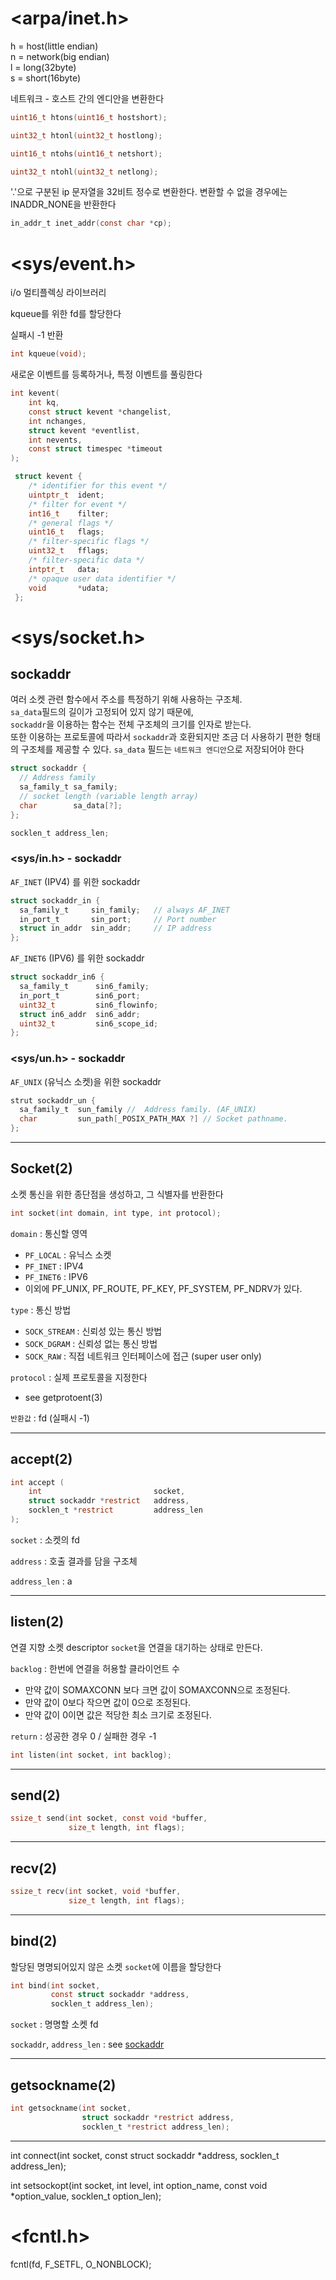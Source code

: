 #  <arpa/inet.h>

h = host(little endian)<br />
n = network(big endian)<br />
l = long(32byte)<br />
s = short(16byte)<br />

네트워크 - 호스트 간의 엔디안을 변환한다

```c
uint16_t htons(uint16_t hostshort);

uint32_t htonl(uint32_t hostlong);

uint16_t ntohs(uint16_t netshort);

uint32_t ntohl(uint32_t netlong);
```

'.'으로 구분된 ip 문자열을 32비트 정수로 변환한다.
변환할 수 없을 경우에는 INADDR_NONE을 반환한다
```c
in_addr_t inet_addr(const char *cp);
```

# <sys/event.h>

i/o 멀티플렉싱 라이브러리

kqueue를 위한 fd를 할당한다

실패시 -1 반환
```c
int kqueue(void);
```

새로운 이벤트를 등록하거나, 특정 이벤트를 풀링한다
```c
int kevent(
    int kq, 
    const struct kevent *changelist,
    int nchanges,
    struct kevent *eventlist,
    int nevents,
    const struct timespec *timeout
);
```

```c
 struct kevent {
    /* identifier for this event */
    uintptr_t  ident;
    /* filter for event */
    int16_t    filter;
    /* general flags */
    uint16_t   flags;
    /* filter-specific flags */
    uint32_t   fflags;
    /* filter-specific data */
    intptr_t   data;
    /* opaque user data identifier */
    void       *udata;
 };
```
# <sys/socket.h>

## sockaddr
여러 소켓 관련 함수에서 주소를 특정하기 위해 사용하는 구조체.<br>
`sa_data`필드의 길이가 고정되어 있지 않기 때문에,<br>
`sockaddr`을 이용하는 함수는 전체 구조체의 크기를 인자로 받는다.<br>
또한 이용하는 프로토콜에 따라서 `sockaddr`과 호환되지만 조금 더 사용하기 편한 형태의 구조체를 제공할 수 있다.
`sa_data` 필드는 `네트워크 엔디안`으로 저장되어야 한다
```c
struct sockaddr {
  // Address family
  sa_family_t sa_family;
  // socket length (variable length array)
  char        sa_data[?];
};
```

```c
socklen_t address_len;
```

### <sys/in.h> - sockaddr

`AF_INET` (IPV4) 를 위한 sockaddr
```c
struct sockaddr_in {
  sa_family_t     sin_family;   // always AF_INET 
  in_port_t       sin_port;     // Port number 
  struct in_addr  sin_addr;     // IP address 
};
```

`AF_INET6` (IPV6) 를 위한 sockaddr
```c
struct sockaddr_in6 {
  sa_family_t      sin6_family;
  in_port_t        sin6_port; 
  uint32_t         sin6_flowinfo;
  struct in6_addr  sin6_addr;
  uint32_t         sin6_scope_id;
};
```

### <sys/un.h> - sockaddr

`AF_UNIX` (유닉스 소켓)을 위한 sockaddr
```c
strut sockaddr_un {
  sa_family_t  sun_family //  Address family. (AF_UNIX) 
  char         sun_path[_POSIX_PATH_MAX ?] // Socket pathname.
};
```

---

## Socket(2)

소켓 통신을 위한 종단점을 생성하고, 그 식별자를 반환한다

```c
int socket(int domain, int type, int protocol);
```

`domain` :  통신할 영역

- `PF_LOCAL`  : 유닉스 소켓
- `PF_INET`   : IPV4
- `PF_INET6`  : IPV6
- 이외에 PF_UNIX, PF_ROUTE, PF_KEY, PF_SYSTEM, PF_NDRV가 있다.

`type` : 통신 방법

- `SOCK_STREAM` : 신뢰성 있는 통신 방법
- `SOCK_DGRAM`  : 신뢰성 없는 통신 방법
- `SOCK_RAW`    : 직접 네트워크 인터페이스에 접근 (super user only)

`protocol` : 실제 프로토콜을 지정한다

- see getprotoent(3)

`반환값` : fd (실패시 -1)

---

## accept(2)

```c
int accept (
    int                         socket,
    struct sockaddr *restrict   address,
    socklen_t *restrict         address_len
);
```

`socket`      : 소켓의 fd

`address`     : 호출 결과를 담을 구조체

`address_len` : a

---

## listen(2)

연결 지향 소켓 descriptor `socket`을 연결을 대기하는 상태로 만든다.

`backlog` : 한번에 연결을 허용할 클라이언트 수
- 만약 값이 SOMAXCONN 보다 크면 값이 SOMAXCONN으로 조정된다.
- 만약 값이 0보다 작으면 값이 0으로 조정된다.
- 만약 값이 0이면 값은 적당한 최소 크기로 조정된다.

`return` : 성공한 경우 0 / 실패한 경우 -1

```c
int listen(int socket, int backlog);
```

---

## send(2)
```c
ssize_t send(int socket, const void *buffer, 
             size_t length, int flags);
```

---

## recv(2)
```c
ssize_t recv(int socket, void *buffer,
             size_t length, int flags);
```

---

## bind(2)
할당된 명명되어있지 않은 소켓 `socket`에 이름을 할당한다 
```c
int bind(int socket,
         const struct sockaddr *address, 
         socklen_t address_len);
```

`socket`   : 명명할 소켓 fd

`sockaddr`, `address_len` : see [sockaddr](#sockaddr)

---

## getsockname(2)

```c
int getsockname(int socket, 
                struct sockaddr *restrict address,
                socklen_t *restrict address_len);
```

---

int connect(int socket, const struct sockaddr *address, socklen_t address_len);

int setsockopt(int socket, int level, int option_name, const void *option_value, socklen_t option_len);


# <fcntl.h>

fcntl(fd, F_SETFL, O_NONBLOCK);
